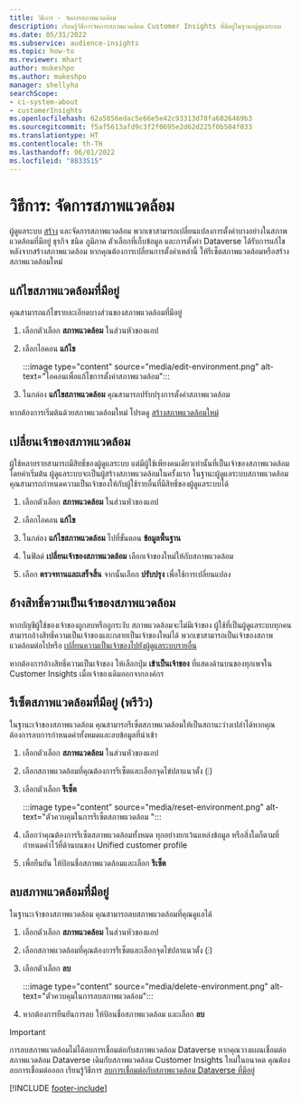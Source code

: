 ```yaml
---
title: วิธีการ - จัดการสภาพแวดล้อม
description: เรียนรู้วิธีการจัดการสภาพแวดล้อม Customer Insights ที่มีอยู่ในฐานะผู้ดูแลระบบ
ms.date: 05/31/2022
ms.subservice: audience-insights
ms.topic: how-to
ms.reviewer: mhart
author: mukeshpo
ms.author: mukeshpo
manager: shellyha
searchScope:
- ci-system-about
- customerInsights
ms.openlocfilehash: 62a5856edac5e66e5e42c93313d78fa6826469b3
ms.sourcegitcommit: f5af5613afd9c3f2f0695e2d62d225f0b504f033
ms.translationtype: HT
ms.contentlocale: th-TH
ms.lasthandoff: 06/01/2022
ms.locfileid: "8833515"
---
```

# <a name="how-to-manage-environments"></a>วิธีการ: จัดการสภาพแวดล้อม

ผู้ดูแลระบบ [สร้าง](create-environment.md) และจัดการสภาพแวดล้อม พวกเขาสามารถเปลี่ยนแปลงการตั้งค่าบางอย่างในสภาพแวดล้อมที่มีอยู่ ธุรกิจ ชนิด ภูมิภาค ตัวเลือกที่เก็บข้อมูล และการตั้งค่า Dataverse ได้รับการแก้ไขหลังจากสร้างสภาพแวดล้อม หากคุณต้องการเปลี่ยนการตั้งค่าเหล่านี้ ให้รีเซ็ตสภาพแวดล้อมหรือสร้างสภาพแวดล้อมใหม่

## <a name="edit-an-existing-environment"></a>แก้ไขสภาพแวดล้อมที่มีอยู่

คุณสามารถแก้ไขรายละเอียดบางส่วนของสภาพแวดล้อมที่มีอยู่

1. เลือกตัวเลือก **สภาพแวดล้อม** ในส่วนหัวของแอป

1. เลือกไอคอน **แก้ไข**

   :::image type="content" source="media/edit-environment.png" alt-text="ไอคอนเพื่อแก้ไขการตั้งค่าสภาพแวดล้อม":::

1. ในกล่อง **แก้ไขสภาพแวดล้อม** คุณสามารถปรับปรุงการตั้งค่าสภาพแวดล้อม

หากต้องการเริ่มต้นด้วยสภาพแวดล้อมใหม่ โปรดดู [สร้างสภาพแวดล้อมใหม่](create-environment.md)

## <a name="change-the-owner-of-an-environment"></a>เปลี่ยนเจ้าของสภาพแวดล้อม

ผู้ใช้หลายรายสามารถมีสิทธิ์ของผู้ดูแลระบบ แต่มีผู้ใช้เพียงคนเดียวเท่านั้นที่เป็นเจ้าของสภาพแวดล้อม โดยค่าเริ่มต้น ผู้ดูแลระบบจะเป็นผู้สร้างสภาพแวดล้อมในครั้งแรก ในฐานะผู้ดูแลระบบสภาพแวดล้อม คุณสามารถกำหนดความเป็นเจ้าของให้กับผู้ใช้รายอื่นที่มีสิทธิ์ของผู้ดูแลระบบได้

1. เลือกตัวเลือก **สภาพแวดล้อม** ในส่วนหัวของแอป

1. เลือกไอคอน **แก้ไข**

1. ในกล่อง **แก้ไขสภาพแวดล้อม** ไปที่ขั้นตอน **ข้อมูลพื้นฐาน**

1. ในฟิลด์ **เปลี่ยนเจ้าของสภาพแวดล้อม** เลือกเจ้าของใหม่ให้กับสภาพแวดล้อม  

1. เลือก **ตรวจทานและเสร็จสิ้น** จากนั้นเลือก **ปรับปรุง** เพื่อใช้การเปลี่ยนแปลง

## <a name="claim-ownership-of-an-environment"></a>อ้างสิทธิ์ความเป็นเจ้าของสภาพแวดล้อม

หากบัญชีผู้ใช้ของเจ้าของถูกลบหรือถูกระงับ สภาพแวดล้อมจะไม่มีเจ้าของ ผู้ใช้ที่เป็นผู้ดูแลระบบทุกคนสามารถอ้างสิทธิ์ความเป็นเจ้าของและกลายเป็นเจ้าของใหม่ได้ พวกเขาสามารถเป็นเจ้าของสภาพแวดล้อมต่อไปหรือ [เปลี่ยนความเป็นเจ้าของไปยังผู้ดูแลระบบรายอื่น](#change-the-owner-of-an-environment)

หากต้องการอ้างสิทธิ์ความเป็นเจ้าของ ให้เลือกปุ่ม **เข้าเป็นเจ้าของ** ที่แสดงด้านบนของทุกเพจใน Customer Insights เมื่อเจ้าของเดิมออกจากองค์กร

## <a name="reset-an-existing-environment-preview"></a>รีเซ็ตสภาพแวดล้อมที่มีอยู่ (พรีวิว)

ในฐานะเจ้าของสภาพแวดล้อม คุณสามารถรีเซ็ตสภาพแวดล้อมให้เป็นสถานะว่างเปล่าได้หากคุณต้องการลบการกำหนดค่าทั้งหมดและลบข้อมูลที่นำเข้า

1. เลือกตัวเลือก **สภาพแวดล้อม** ในส่วนหัวของแอป

1. เลือกสภาพแวดล้อมที่คุณต้องการรีเซ็ตและเลือกจุดไข่ปลาแนวตั้ง (&vellip;)

1. เลือกตัวเลือก **รีเซ็ต**

   :::image type="content" source="media/reset-environment.png" alt-text="ตัวควบคุมในการรีเซ็ตสภาพแวดล้อม ":::

1. เลือกว่าคุณต้องการรีเซ็ตสภาพแวดล้อมทั้งหมด ทุกอย่างยกเว้นแหล่งข้อมูล หรือสิ่งใดก็ตามที่กำหนดค่าไว้ที่ด้านบนของ Unified customer profile

1. เพื่อยืนยัน ให้ป้อนชื่อสภาพแวดล้อมและเลือก **รีเซ็ต**

## <a name="delete-an-existing-environment"></a>ลบสภาพแวดล้อมที่มีอยู่

ในฐานะเจ้าของสภาพแวดล้อม คุณสามารถลบสภาพแวดล้อมที่คุณดูแลได้

1. เลือกตัวเลือก **สภาพแวดล้อม** ในส่วนหัวของแอป

1. เลือกสภาพแวดล้อมที่คุณต้องการรีเซ็ตและเลือกจุดไข่ปลาแนวตั้ง (&vellip;) 

1. เลือกตัวเลือก **ลบ**

   :::image type="content" source="media/delete-environment.png" alt-text="ตัวควบคุมในการลบสภาพแวดล้อม":::

1. หากต้องการยืนยันการลบ ให้ป้อนชื่อสภาพแวดล้อม และเลือก **ลบ**

> [!IMPORTANT]
> การลบสภาพแวดล้อมไม่ได้ลบการเชื่อมต่อกับสภาพแวดล้อม Dataverse หากคุณวางแผนเชื่อมต่อสภาพแวดล้อม Dataverse เดิมกับสภาพแวดล้อม Customer Insights ใหม่ในอนาคต คุณต้องลบการเชื่อมต่อออก เรียนรู้วิธีการ [ลบการเชื่อมต่อกับสภาพแวดล้อม Dataverse ที่มีอยู่](customer-insights-dataverse.md#remove-an-existing-connection-to-a-dataverse-environment)

[!INCLUDE [footer-include](includes/footer-banner.md)]
